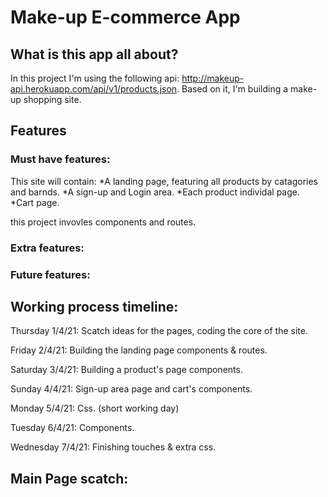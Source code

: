 # Make-up E-commerce App

## What is this app all about?

In this project I'm using the following api: http://makeup-api.herokuapp.com/api/v1/products.json. Based on it, I'm building a make-up shopping site.

## Features

### Must have features:
This site will contain:
*A landing page, featuring all products by catagories and barnds.
*A sign-up and Login area.
*Each product individal page.
*Cart page.

this project invovles components and routes.

### Extra features:

### Future features:

## Working process timeline:

Thursday 1/4/21: Scatch ideas for the pages, coding the core of the site.

Friday 2/4/21: Building the landing page components & routes.

Saturday 3/4/21: Building a product's page components.

Sunday 4/4/21: Sign-up area page and cart's components.

Monday 5/4/21: Css. (short working day)

Tuesday 6/4/21: Components.

Wednesday 7/4/21: Finishing touches & extra css.


## Main Page scatch: